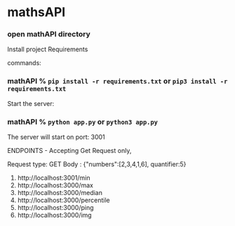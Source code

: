 # mathsAPI

### open mathAPI directory

Install project Requirements

commands: 
### mathAPI % `pip install -r requirements.txt` or `pip3 install -r requirements.txt` 


Start the server:
### mathAPI % `python app.py` or `python3 app.py`

The server will start on port: 3001


ENDPOINTS - Accepting Get Request only, 


Request type: GET
Body : {"numbers":[2,3,4,1,6], quantifier:5}

1. http://localhost:3001/min
2. http://localhost:3000/max
3. http://localhost:3000/median
4. http://localhost:3000/percentile
5. http://localhost:3000/ping
6. http://localhost:3000/img


